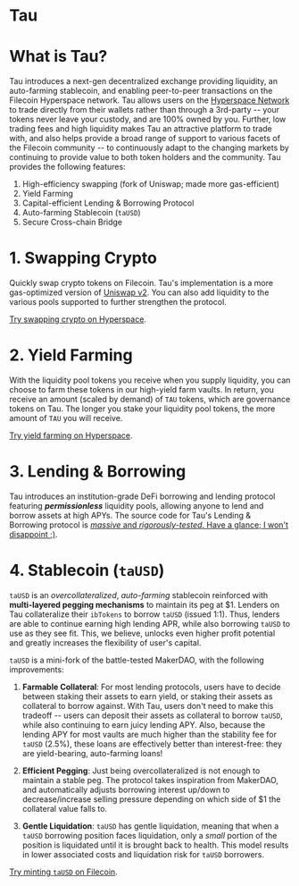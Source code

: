 # Tau

# What is Tau?

Tau introduces a next-gen decentralized exchange providing liquidity, an auto-farming stablecoin, and enabling peer-to-peer transactions on the Filecoin Hyperspace network. 
Tau allows users on the [Hyperspace Network](https://fvm.filecoin.io/) to trade directly from their wallets rather than through a 3rd-party -- your tokens never leave your custody, and are 100% owned by you. Further, low trading fees and high liquidity makes Tau an attractive platform to trade with, and also helps provide a broad range of support to various facets of the Filecoin community -- to continuously adapt to the changing markets by continuing to provide value to both token holders and the community. Tau provides the following features:

1. High-efficiency swapping (fork of Uniswap; made more gas-efficient)
2. Yield Farming
3. Capital-efficient Lending & Borrowing Protocol
4. Auto-farming Stablecoin (`taUSD`)
5. Secure Cross-chain Bridge


# 1. Swapping Crypto

Quickly swap crypto tokens on Filecoin. Tau's implementation is a more gas-optimized version of [Uniswap v2](https://uniswap.org/blog/uniswap-v2). You can also add liquidity to the various pools supported to further strengthen the protocol. 


[Try swapping crypto on Hyperspace](https://tau-fvm.vercel.app/en/exchange/swap).



# 2. Yield Farming

With the liquidity pool tokens you receive when you supply liquidity, you can choose to farm these tokens in our high-yield farm vaults. In return, you receive an amount (scaled by demand) of `TAU` tokens, which are governance tokens on Tau. The longer you stake your liquidity pool tokens, the more amount of `TAU` you will receive.


[Try yield farming on Hyperspace](https://tau-fvm.vercel.app/farm).



# 3. Lending & Borrowing

Tau introduces an institution-grade DeFi borrowing and lending protocol featuring ***permissionless*** liquidity pools, allowing anyone to lend and borrow assets at high APYs. The source code for Tau's Lending & Borrowing protocol is [*massive* and *rigorously-tested*. Have a glance; I won't disappoint ;)](https://github.com/ozeliger/tau/blob/dev/contracts/contracts/vaults/TauVault.sol).



# 4. Stablecoin (`taUSD`)

`taUSD` is an *overcollateralized*, *auto-farming* stablecoin reinforced with **multi-layered pegging mechanisms** to maintain its peg at $1. Lenders on Tau collateralize their `ibTokens` to borrow `taUSD` (issued 1:1). Thus, lenders are able to continue earning high lending APR, while also borrowing `taUSD` to use as they see fit. This, we believe, unlocks even higher profit potential and greatly increases the flexibility of user's capital. 

`taUSD` is a mini-fork of the battle-tested MakerDAO, with the following improvements:

1. **Farmable Collateral**: For most lending protocols, users have to decide between staking their assets to earn yield, or staking their assets as collateral to borrow against. With Tau, users don't need to make this tradeoff -- users can deposit their assets as collateral to borrow `taUSD`, while also continuing to earn juicy lending APY. Also, because the lending APY for most vaults are much higher than the stability fee for `taUSD` (2.5%), these loans are effectively better than interest-free: they are yield-bearing, auto-farming loans!

2. **Efficient Pegging**: Just being overcollateralized is not enough to maintain a stable peg. The protocol takes inspiration from MakerDAO, and automatically adjusts borrowing interest up/down to decrease/increase selling pressure depending on which side of $1 the collateral value falls to.

3. **Gentle Liquidation**: `taUSD` has gentle liquidation, meaning that when a `taUSD` borrowing position faces liquidation, only a *small* portion of the position is liquidated until it is brought back to health. This model results in lower associated costs and liquidation risk for `taUSD` borrowers.

[Try minting `taUSD` on Filecoin](https://tau-fvm.vercel.app/stablecoin).